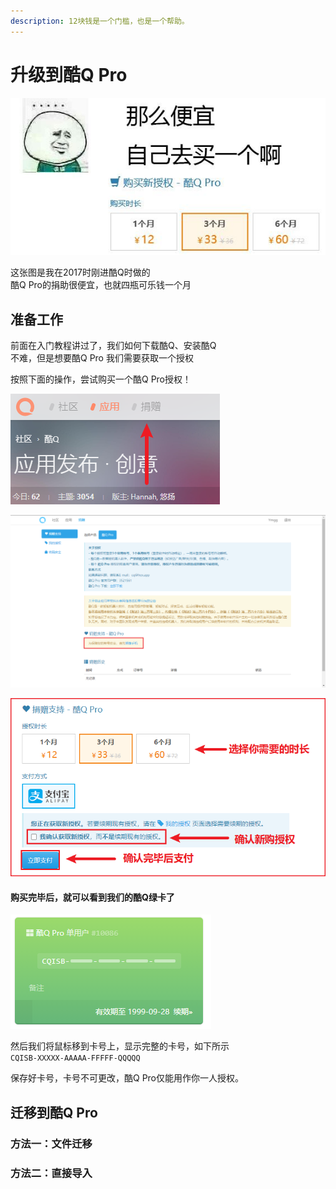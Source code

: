 ```yaml
---
description: 12块钱是一个门槛，也是一个帮助。
---
```


# 升级到酷Q Pro

![&#x4E00;&#x5F20;&#x56FE;](../../.gitbook/assets/iww63m6-v-719grb78-g9g.jpg)

 这张图是我在2017时刚进酷Q时做的  
酷Q Pro的捐助很便宜，也就四瓶可乐钱一个月

## 准备工作

 前面在入门教程讲过了，我们如何下载酷Q、安装酷Q  
不难，但是想要酷Q Pro 我们需要获取一个授权

 按照下面的操作，尝试购买一个酷Q Pro授权！

![&#x8FDB;&#x5165;&#x6350;&#x52A9;&#x9875;&#x9762;](../../.gitbook/assets/image%20%2841%29.png)

![&#x7ED1;&#x5B9A;&#x624B;&#x673A;](../../.gitbook/assets/image%20%2840%29.png)

![&#x8D2D;&#x4E70;&#x6388;&#x6743;](../../.gitbook/assets/image%20%2839%29.png)

####  购买完毕后，就可以看到我们的酷Q绿卡了 

![&#x6388;&#x6743;&#x9875;&#x9762;&#x5361;](../../.gitbook/assets/image%20%2838%29.png)

然后我们将鼠标移到卡号上，显示完整的卡号，如下所示  
`CQISB-XXXXX-AAAAA-FFFFF-QQQQQ`

保存好卡号，卡号不可更改，酷Q Pro仅能用作你一人授权。  


## 迁移到酷Q Pro

### 方法一：文件迁移

### 方法二：直接导入

